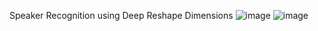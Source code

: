 Speaker Recognition using Deep Reshape Dimensions
![image](https://github.com/user-attachments/assets/218a5756-d2b7-4d3b-9cd9-e6d3f682966e)
![image](https://github.com/user-attachments/assets/bd4a455e-ae3b-49c2-aa94-c83aeda43509)

